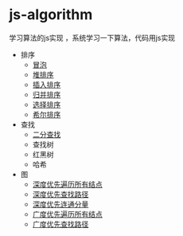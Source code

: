 # js-algorithm
学习算法的js实现 ，系统学习一下算法，代码用js实现

* 排序
    - [冒泡](bubbleSort.js)
    - [堆排序](heapSort.js)
    - [插入排序](insertionSort.js)
    - [归并排序](mergeSort.js)
    - [选择排序](selectionSrot.js)
    - [希尔排序](shellSort.js)
* 查找
    - [二分查找](binarySearch.js)
    - 查找树
    - 红黑树
    - 哈希
* 图
    - [深度优先遍历所有结点](dfsSearch.js)
    - [深度优先查找路径](dfsPath.js)
    - [深度优先连通分量](dfsCC.js)
    - [广度优先遍历所有结点](bfsSearch.js)
    - [广度优先查找路径](bfsPath.js)
